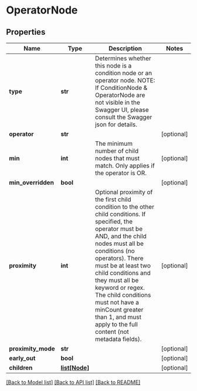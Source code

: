 # OperatorNode

## Properties
Name | Type | Description | Notes
------------ | ------------- | ------------- | -------------
**type** | **str** | Determines whether this node is a condition node or an operator node. NOTE: If ConditionNode &amp; OperatorNode are not visible in the Swagger UI, please consult the Swagger json for details. | 
**operator** | **str** |  | [optional] 
**min** | **int** | The minimum number of child nodes that must match.  Only applies if the operator is OR. | [optional] 
**min_overridden** | **bool** |  | [optional] 
**proximity** | **int** | Optional proximity of the first child condition to the other child conditions.  If specified, the operator must be AND, and the child nodes must all be conditions (no operators).  There must be at least two child conditions and they must all be keyword or regex.  The child conditions must not have a minCount greater than 1, and must apply to the full content (not metadata fields). | [optional] 
**proximity_mode** | **str** |  | [optional] 
**early_out** | **bool** |  | [optional] 
**children** | [**list[Node]**](Node.md) |  | [optional] 

[[Back to Model list]](../README.md#documentation-for-models) [[Back to API list]](../README.md#documentation-for-api-endpoints) [[Back to README]](../README.md)


